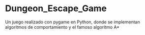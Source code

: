 # Dungeon_Escape_Game
Un juego realizado con pygame en Python, donde se implementan algoritmos de comportamiento y el famoso algoritmo A*
